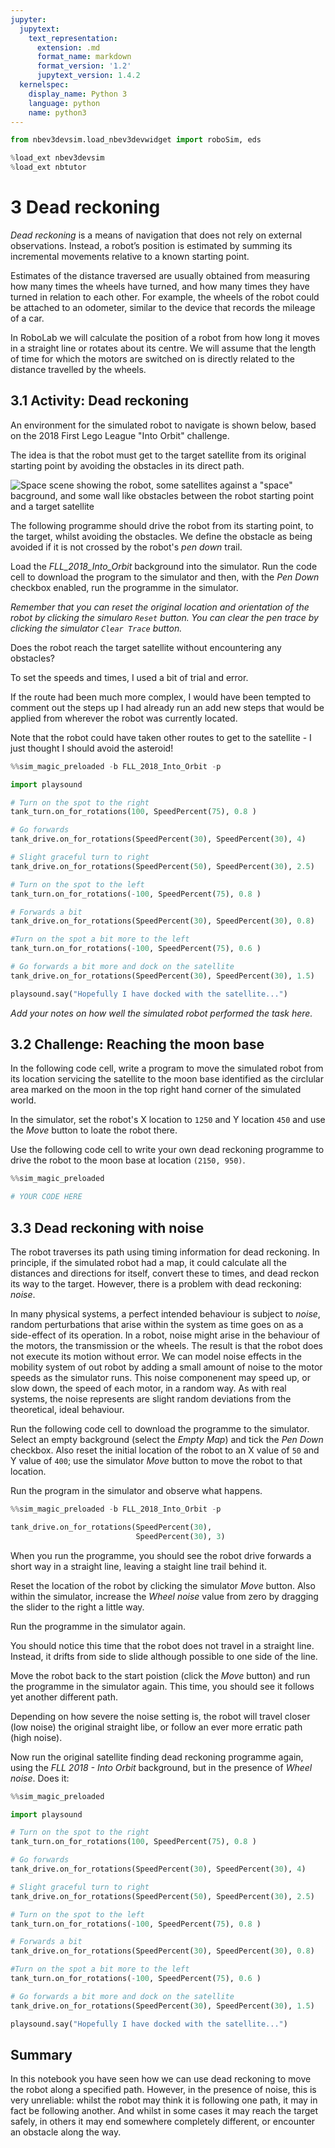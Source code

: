```yaml
---
jupyter:
  jupytext:
    text_representation:
      extension: .md
      format_name: markdown
      format_version: '1.2'
      jupytext_version: 1.4.2
  kernelspec:
    display_name: Python 3
    language: python
    name: python3
---
```


```python
from nbev3devsim.load_nbev3devwidget import roboSim, eds

%load_ext nbev3devsim
%load_ext nbtutor
```

# 3 Dead reckoning


*Dead reckoning* is a means of navigation that does not rely on external observations. Instead, a robot’s position is estimated by summing its incremental movements relative to a known starting point.

Estimates of the distance traversed are usually obtained from measuring how many times the wheels have turned, and how many times they have turned in relation to each other. For example, the wheels of the robot could be attached to an odometer, similar to the device that records the mileage of a car.

In RoboLab we will calculate the position of a robot from how long it moves in a straight line or rotates about its centre. We will assume that the length of time for which the motors are switched on is directly related to the distance travelled by the wheels.


## 3.1 Activity: Dead reckoning


An environment for the simulated robot to navigate is shown below, based on the 2018 First Lego League "Into Orbit" challenge.

The idea is that the robot must get to the target satellite from its original starting point by avoiding the obstacles in its direct path.

![Space scene showing the robot, some satellites against a "space" bacground, and some wall like obstacles between the robot starting point and a target satellite](../images/Section_00_02_-_Jupyter_Notebook.png)

The following programme should drive the robot from its starting point, to the target, whilst avoiding the obstacles. We define the obstacle as being avoided if it is not crossed by the robot's *pen down* trail.

Load the *FLL_2018_Into_Orbit* background into the simulator. Run the code cell to download the program to the simulator and then, with the *Pen Down* checkbox enabled, run the programme in the simulator.

*Remember that you can reset the original location and orientation of the robot by clicking the simularo `Reset` button. You can clear the pen trace by clicking the simulator `Clear Trace` button.*

Does the robot reach the target satellite without encountering any obstacles?


To set the speeds and times, I used a bit of trial and error.

If the route had been much more complex, I would have been tempted to  comment out the steps up I had already run an add new steps that would be applied from wherever the robot was currently located.

Note that the robot could have taken other routes to get to the satellite - I just thought I should avoid the asteroid!

```python
%%sim_magic_preloaded -b FLL_2018_Into_Orbit -p

import playsound

# Turn on the spot to the right
tank_turn.on_for_rotations(100, SpeedPercent(75), 0.8 )

# Go forwards
tank_drive.on_for_rotations(SpeedPercent(30), SpeedPercent(30), 4)

# Slight graceful turn to right
tank_drive.on_for_rotations(SpeedPercent(50), SpeedPercent(30), 2.5)

# Turn on the spot to the left
tank_turn.on_for_rotations(-100, SpeedPercent(75), 0.8 )

# Forwards a bit
tank_drive.on_for_rotations(SpeedPercent(30), SpeedPercent(30), 0.8)

#Turn on the spot a bit more to the left
tank_turn.on_for_rotations(-100, SpeedPercent(75), 0.6 )

# Go forwards a bit more and dock on the satellite
tank_drive.on_for_rotations(SpeedPercent(30), SpeedPercent(30), 1.5)

playsound.say("Hopefully I have docked with the satellite...")
```

<!-- #region student=true -->
*Add your notes on how well the simulated robot performed the task here.*
<!-- #endregion -->

<!-- #region activity=true -->
## 3.2 Challenge: Reaching the moon base
<!-- #endregion -->

<!-- #region activity=true -->
In the following code cell, write a program to move the simulated robot from its location servicing the satellite to the moon base identified as the circlular area marked on the moon in the top right hand corner of the simulated world.

In the simulator, set the robot's X location to `1250` and Y location `450` and use the *Move* button to loate the robot there.

Use the following code cell to write your own dead reckoning programme to drive the robot to the moon base at location `(2150, 950)`.
<!-- #endregion -->

```python activity=true
%%sim_magic_preloaded

# YOUR CODE HERE

```

## 3.3 Dead reckoning with noise


The robot traverses its path using timing information for dead reckoning. In principle, if the simulated robot had a map, it could calculate all the distances and directions for itself, convert these to times, and dead reckon its way to the target. However, there is a problem with dead reckoning: *noise*.

In many physical systems, a perfect intended behaviour is subject to *noise*, random perturbations that arise within the system as time goes on as a side-effect of its operation. In a robot, noise might arise in the behaviour of the motors, the transmission or the wheels. The result is that the robot does not execute its motion without error. We can model noise effects in the mobility system of out robot by adding a small amount of noise to the motor speeds as the simulator runs. This noise componenent may speed up, or slow down, the speed of each motor, in a random way. As with real systems, the noise represents are slight random deviations from the theoretical, ideal behaviour.


Run the following code cell to download the programme to the simulator. Select an empty background (select the *Empty Map*) and tick the *Pen Down* checkbox. Also reset the initial location of the robot to an X value of `50` and Y value of `400`; use the simulator *Move* button to move the robot to that location.

Run the program in the simulator and observe what happens.

```python
%%sim_magic_preloaded -b FLL_2018_Into_Orbit -p

tank_drive.on_for_rotations(SpeedPercent(30),
                            SpeedPercent(30), 3)
```

When you run the programme, you should see the robot drive forwards a short way in a straight line, leaving a staight line trail behind it.

Reset the location of the robot by clicking the simulator *Move* button. Also within the simulator, increase the *Wheel noise* value from zero by dragging the slider to the right a little way.

Run the programme in the simulator again.

You should notice this time that the robot does not travel in a straight line. Instead, it drifts from side to slide although possible to one side of the line.

Move the robot back to the start poistion (click the *Move* button) and run the programme in the simulator again. This time, you should see it follows yet another different path.

Depending on how severe the noise setting is, the robot will travel closer (low noise) the original straight libe, or follow an ever more erratic path (high noise).


Now run the original satellite finding dead reckoning programme again, using the *FLL 2018 - Into Orbit* background, but in the presence of *Wheel noise*. Does it:

```python
%%sim_magic_preloaded

import playsound

# Turn on the spot to the right
tank_turn.on_for_rotations(100, SpeedPercent(75), 0.8 )

# Go forwards
tank_drive.on_for_rotations(SpeedPercent(30), SpeedPercent(30), 4)

# Slight graceful turn to right
tank_drive.on_for_rotations(SpeedPercent(50), SpeedPercent(30), 2.5)

# Turn on the spot to the left
tank_turn.on_for_rotations(-100, SpeedPercent(75), 0.8 )

# Forwards a bit
tank_drive.on_for_rotations(SpeedPercent(30), SpeedPercent(30), 0.8)

#Turn on the spot a bit more to the left
tank_turn.on_for_rotations(-100, SpeedPercent(75), 0.6 )

# Go forwards a bit more and dock on the satellite
tank_drive.on_for_rotations(SpeedPercent(30), SpeedPercent(30), 1.5)

playsound.say("Hopefully I have docked with the satellite...")
```

## Summary

In this notebook you have seen how we can use dead reckoning to move the robot along a specified path. However, in the presence of noise, this is very unreliable: whilst the robot may think it is following one path, it may in fact be following another. And whilst in some cases it may reach the target safely, in others it may end somewhere completely different, or encounter an obstacle along the way.
